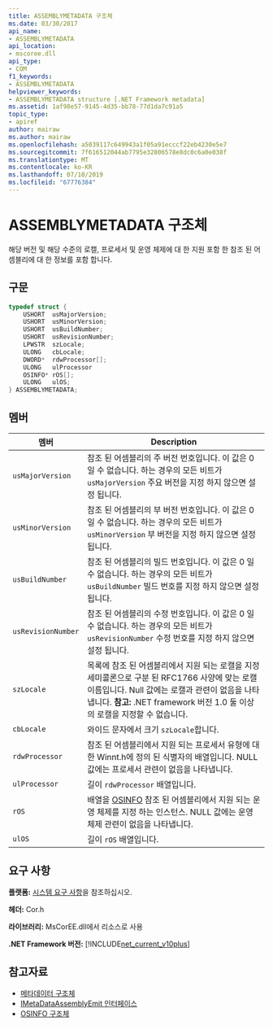 ```yaml
---
title: ASSEMBLYMETADATA 구조체
ms.date: 03/30/2017
api_name:
- ASSEMBLYMETADATA
api_location:
- mscoree.dll
api_type:
- COM
f1_keywords:
- ASSEMBLYMETADATA
helpviewer_keywords:
- ASSEMBLYMETADATA structure [.NET Framework metadata]
ms.assetid: 1af98e57-9145-4d35-bb78-77d1da7c91a5
topic_type:
- apiref
author: mairaw
ms.author: mairaw
ms.openlocfilehash: a5039117c649943a1f05a91ecccf22eb4230e5e7
ms.sourcegitcommit: 7f616512044ab7795e32806578e8dc0c6a0e038f
ms.translationtype: MT
ms.contentlocale: ko-KR
ms.lasthandoff: 07/10/2019
ms.locfileid: "67776384"
---
```

# <a name="assemblymetadata-structure"></a>ASSEMBLYMETADATA 구조체
해당 버전 및 해당 수준의 로캘, 프로세서 및 운영 체제에 대 한 지원 포함 한 참조 된 어셈블리에 대 한 정보를 포함 합니다.  
  
## <a name="syntax"></a>구문  
  
```cpp  
typedef struct {  
    USHORT  usMajorVersion;  
    USHORT  usMinorVersion;  
    USHORT  usBuildNumber;  
    USHORT  usRevisionNumber;  
    LPWSTR  szLocale;  
    ULONG   cbLocale;  
    DWORD*  rdwProcessor[];  
    ULONG   ulProcessor  
    OSINFO* rOS[];  
    ULONG   ulOS;  
} ASSEMBLYMETADATA;  
```  
  
## <a name="members"></a>멤버  
  
|멤버|Description|  
|------------|-----------------|  
|`usMajorVersion`|참조 된 어셈블리의 주 버전 번호입니다. 이 값은 0 일 수 없습니다. 하는 경우의 모든 비트가 `usMajorVersion` 주요 버전을 지정 하지 않으면 설정 됩니다.|  
|`usMinorVersion`|참조 된 어셈블리의 부 버전 번호입니다. 이 값은 0 일 수 없습니다. 하는 경우의 모든 비트가 `usMinorVersion` 부 버전을 지정 하지 않으면 설정 됩니다.|  
|`usBuildNumber`|참조 된 어셈블리의 빌드 번호입니다. 이 값은 0 일 수 없습니다. 하는 경우의 모든 비트가 `usBuildNumber` 빌드 번호를 지정 하지 않으면 설정 됩니다.|  
|`usRevisionNumber`|참조 된 어셈블리의 수정 번호입니다. 이 값은 0 일 수 없습니다. 하는 경우의 모든 비트가 `usRevisionNumber` 수정 번호를 지정 하지 않으면 설정 됩니다.|  
|`szLocale`|목록에 참조 된 어셈블리에서 지원 되는 로캘을 지정 세미콜론으로 구분 된 RFC1766 사양에 맞는 로캘 이름입니다. Null 값에는 로캘과 관련이 없음을 나타냅니다. **참고:**  .NET framework 버전 1.0 둘 이상의 로캘을 지정할 수 없습니다.|  
|`cbLocale`|와이드 문자에서 크기 `szLocale`합니다.|  
|`rdwProcessor`|참조 된 어셈블리에서 지원 되는 프로세서 유형에 대 한 Winnt.h에 정의 된 식별자의 배열입니다. NULL 값에는 프로세서 관련이 없음을 나타냅니다.|  
|`ulProcessor`|길이 `rdwProcessor` 배열입니다.|  
|`rOS`|배열을 [OSINFO](../../../../docs/framework/unmanaged-api/metadata/osinfo-structure.md) 참조 된 어셈블리에서 지원 되는 운영 체제를 지정 하는 인스턴스. NULL 값에는 운영 체제 관련이 없음을 나타냅니다.|  
|`ulOS`|길이 `rOS` 배열입니다.|  
  
## <a name="requirements"></a>요구 사항  
 **플랫폼:** [시스템 요구 사항](../../../../docs/framework/get-started/system-requirements.md)을 참조하십시오.  
  
 **헤더:** Cor.h  
  
 **라이브러리:** MsCorEE.dll에서 리소스로 사용  
  
 **.NET Framework 버전:** [!INCLUDE[net_current_v10plus](../../../../includes/net-current-v10plus-md.md)]  
  
## <a name="see-also"></a>참고자료

- [메타데이터 구조체](../../../../docs/framework/unmanaged-api/metadata/metadata-structures.md)
- [IMetaDataAssemblyEmit 인터페이스](../../../../docs/framework/unmanaged-api/metadata/imetadataassemblyemit-interface.md)
- [OSINFO 구조체](../../../../docs/framework/unmanaged-api/metadata/osinfo-structure.md)
